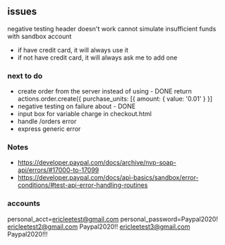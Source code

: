 ## issues 

negative testing header doesn't work
cannot simulate insufficient funds with sandbox account
  - if have credit card, it will always use it
  - if not have credit card, it will always ask me to add one


### next to do
- create order from the server instead of using - DONE
        return actions.order.create({
        purchase_units: [{
          amount: {
            value: '0.01'
          }
        }] 
- negative testing on failure about - DONE
- input box for variable charge in checkout.html
- handle /orders error
-  express generic error

### Notes

- https://developer.paypal.com/docs/archive/nvp-soap-api/errors/#17000-to-17099
- https://developer.paypal.com/docs/api-basics/sandbox/error-conditions/#test-api-error-handling-routines

### accounts

personal_acct=ericleetest@gmail.com
personal_password=Paypal2020!
ericleetest2@gmail.com
Paypal2020!!
ericleetest3@gmail.com
Paypal2020!!!